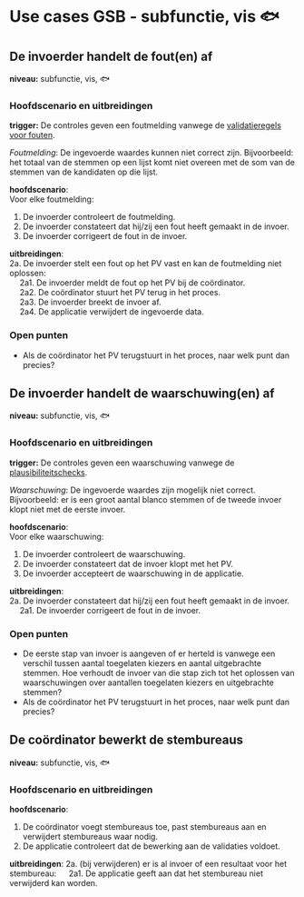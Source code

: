 # Use cases GSB - subfunctie,  vis 🐟

## De invoerder handelt de fout(en) af

__niveau:__ subfunctie, vis, 🐟

### Hoofdscenario en uitbreidingen

__trigger:__ De controles geven een foutmelding vanwege de [validatieregels voor fouten](./GSB-validatieregels-plausibiliteitschecks.md#validatieregels-geven-fouten).

*Foutmelding*: De ingevoerde waardes kunnen niet correct zijn. Bijvoorbeeld: het totaal van de stemmen op een lijst komt niet overeen met de som van de stemmen van de kandidaten op die lijst.

__hoofdscenario__:  
Voor elke foutmelding:  

1. De invoerder controleert de foutmelding.
2. De invoerder constateert dat hij/zij een fout heeft gemaakt in de invoer.
3. De invoerder corrigeert de fout in de invoer.

__uitbreidingen__:  
2a. De invoerder stelt een fout op het PV vast en kan de foutmelding niet oplossen:  
&emsp; 2a1. De invoerder meldt de fout op het PV bij de coördinator.  
&emsp; 2a2. De coördinator stuurt het PV terug in het proces.  
&emsp; 2a3. De invoerder breekt de invoer af.  
&emsp; 2a4. De applicatie verwijdert de ingevoerde data.  

### Open punten

- Als de coördinator het PV terugstuurt in het proces, naar welk punt dan precies?

## De invoerder handelt de waarschuwing(en) af

__niveau:__ subfunctie, vis, 🐟

### Hoofdscenario en uitbreidingen

__trigger:__ De controles geven een waarschuwing vanwege de [plausibiliteitschecks](./GSB-validatieregels-plausibiliteitschecks.md#plausibiliteitschecks-geven-waarschuwingen).

*Waarschuwing*: De ingevoerde waardes zijn mogelijk niet correct. Bijvoorbeeld: er is een groot aantal blanco stemmen of de tweede invoer klopt niet met de eerste invoer.

__hoofdscenario__:  
Voor elke waarschuwing:  

1. De invoerder controleert de waarschuwing.
2. De invoerder constateert dat de invoer klopt met het PV.
3. De invoerder accepteert de waarschuwing in de applicatie.

__uitbreidingen__:  
2a. De invoerder constateert dat hij/zij een fout heeft gemaakt in de invoer.  
&emsp; 2a1. De invoerder corrigeert de fout in de invoer.  

### Open punten

- De eerste stap van invoer is aangeven of er herteld is vanwege een verschil tussen aantal toegelaten kiezers en aantal uitgebrachte stemmen. Hoe verhoudt de invoer van die stap zich tot het oplossen van waarschuwingen over aantallen toegelaten kiezers en uitgebrachte stemmen?
- Als de coördinator het PV terugstuurt in het proces, naar welk punt dan precies?


## De coördinator bewerkt de stembureaus

__niveau:__ subfunctie, vis, 🐟

### Hoofdscenario en uitbreidingen

__hoofdscenario__:

1. De coördinator voegt stembureaus toe, past stembureaus aan en verwijdert stembureaus waar nodig.
2. De applicatie controleert dat de bewerking aan de validaties voldoet.

__uitbreidingen__:
2a. (bij verwijderen) er is al invoer of een resultaat voor het stembureau:
&emsp; 2a1. De applicatie geeft aan dat het stembureau niet verwijderd kan worden.

